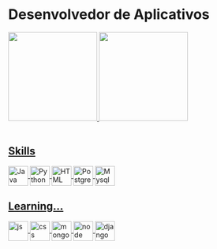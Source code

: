
<h1>Desenvolvedor de Aplicativos</h1>

<div>
  <a href="https://github.com/maxwelldeveloper7">
  <img height = "180em" src="https://github-readme-stats.vercel.app/api?username=maxwelldeveloper7&show_icons=true&theme=dark&locale=pt-BR"/>
  <img height = "180em" src="https://github-readme-stats.vercel.app/api/top-langs/?username=maxwelldeveloper7&layout=compact&langs_count=16&theme=dark&hide=plpssql&locale=pt-BR"/>
    
</div>
<br>
<h2>Skills</h2>
<div style="display: inline_block">
  <img align="center" alt="Java" heigth="30" width="40" src="https://cdn.jsdelivr.net/gh/devicons/devicon/icons/java/java-original-wordmark.svg">
  <img align="center" alt="Python" heigth="30" width="40" src="https://cdn.jsdelivr.net/gh/devicons/devicon/icons/python/python-original.svg">
  <img align="center" alt="HTML" heigth="30" width="40" src="https://cdn.jsdelivr.net/gh/devicons/devicon/icons/html5/html5-original.svg">
  <img align="center" alt="Postgresql" heigth="30" width="40" src="https://cdn.jsdelivr.net/gh/devicons/devicon/icons/postgresql/postgresql-original-wordmark.svg">
  <img align="center" alt="Mysql" heigth="30" width="40" src="https://cdn.jsdelivr.net/gh/devicons/devicon/icons/mysql/mysql-original-wordmark.svg">
</div>
<h2>Learning...</h2>
<div >
  <img align="center" alt="js" heigth="30" width="40" src="https://cdn.jsdelivr.net/gh/devicons/devicon/icons/javascript/javascript-original.svg">
  <img align="center" alt="css" heigth="30" width="40" src="https://cdn.jsdelivr.net/gh/devicons/devicon/icons/css3/css3-original.svg">
  <img align="center" alt="mongo" heigth="30" width="40" src="https://cdn.jsdelivr.net/gh/devicons/devicon/icons/mongodb/mongodb-original-wordmark.svg">
  <img align="center" alt="node" heigth="30" width="40" src="https://cdn.jsdelivr.net/gh/devicons/devicon/icons/nodejs/nodejs-original-wordmark.svg">
  <img align="center" alt="django" heigth="30" width="40" src="https://cdn.jsdelivr.net/gh/devicons/devicon/icons/django/django-plain-wordmark.svg">
</div>

